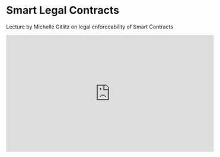 # Smart Legal Contracts

Lecture by Michelle Gitlitz on legal enforceability of Smart Contracts

<script type="text/javascript">
        (function(p,i,g,e,o,n,s){p[o]=p[o]||function(){(p[o].q=p[o].q||[]).push(arguments)},
            n=i.createElement(g),s=i.getElementsByTagName(g)[0];n.async=1;n.src=e;
            s.parentNode.insertBefore(n,s);})
            (window,document,'script','https://static.pigeonhole.at/widget/pigeon-widget.js','phl');
        phl("create", {
            width: "320px",
            height: "568px",
            passcode: "LAWMIT",
            className: "pigeonhole-iframe",
            sessionId: 193503, 
        });
    </script>
<div class="pigeonhole-iframe"></div>

<iframe width="560" height="315" src="https://www.youtube.com/embed/WMqO8Hrqskw" frameborder="0" allow="accelerometer; autoplay; encrypted-media; gyroscope; picture-in-picture" allowfullscreen></iframe>
